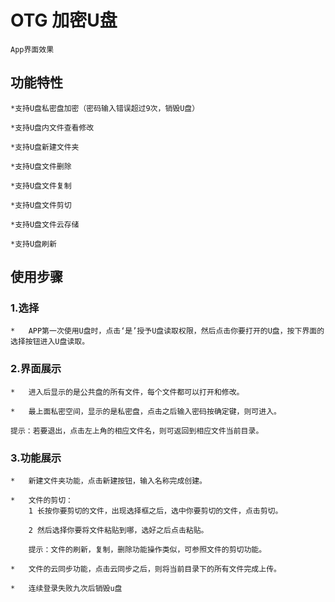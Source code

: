 OTG 加密U盘
================================================
    App界面效果

功能特性
------------------------------------------------
    *支持U盘私密盘加密（密码输入错误超过9次，销毁U盘）

    *支持U盘内文件查看修改

    *支持U盘新建文件夹

    *支持U盘文件删除

    *支持U盘文件复制

    *支持U盘文件剪切

    *支持U盘文件云存储

    *支持U盘刷新

使用步骤
-------------------------------------------------
### 1.选择
    *   APP第一次使用U盘时，点击‘是’授予U盘读取权限，然后点击你要打开的U盘，按下界面的选择按钮进入U盘读取。
### 2.界面展示
    *   进入后显示的是公共盘的所有文件，每个文件都可以打开和修改。

    *   最上面私密空间，显示的是私密盘，点击之后输入密码按确定键，则可进入。

    提示：若要退出，点击左上角的相应文件名，则可返回到相应文件当前目录。
### 3.功能展示
    *   新建文件夹功能，点击新建按钮，输入名称完成创建。

    *   文件的剪切：
        1 长按你要剪切的文件，出现选择框之后，选中你要剪切的文件，点击剪切。

        2 然后选择你要将文件粘贴到哪，选好之后点击粘贴。

        提示：文件的刷新，复制，删除功能操作类似，可参照文件的剪切功能。

    *   文件的云同步功能，点击云同步之后，则将当前目录下的所有文件完成上传。

    *   连续登录失败九次后销毁u盘